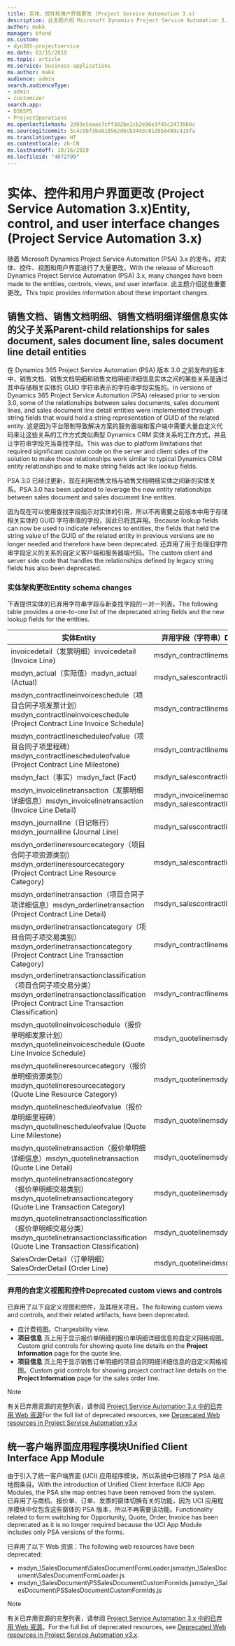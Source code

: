 ```yaml
---
title: 实体、控件和用户界面更改 (Project Service Automation 3.x)
description: 此主题介绍 Microsoft Dynamics Project Service Automation 3.x 的解决方案更改。
author: makk
manager: kfend
ms.custom:
- dyn365-projectservice
ms.date: 03/15/2019
ms.topic: article
ms.service: business-applications
ms.author: makk
audience: admin
search.audienceType:
- admin
- customizer
search.app:
- D365PS
- ProjectOperations
ms.openlocfilehash: 2d93e5eaae7cff302be1cb2e96e3f45c24739b0c
ms.sourcegitcommit: 5c4c9bf3ba018562d6cb3443c01d550489c415fa
ms.translationtype: HT
ms.contentlocale: zh-CN
ms.lasthandoff: 10/16/2020
ms.locfileid: "4072799"
---
```

# <a name="entity-control-and-user-interface-changes-project-service-automation-3x"></a><span data-ttu-id="30b61-103">实体、控件和用户界面更改 (Project Service Automation 3.x)</span><span class="sxs-lookup"><span data-stu-id="30b61-103">Entity, control, and user interface changes (Project Service Automation 3.x)</span></span>
<span data-ttu-id="30b61-104">随着 Microsoft Dynamics Project Service Automation (PSA) 3.x 的发布，对实体、控件、视图和用户界面进行了大量更改。</span><span class="sxs-lookup"><span data-stu-id="30b61-104">With the release of Microsoft Dynamics Project Service Automation (PSA) 3.x, many changes have been made to the entities, controls, views, and user interface.</span></span> <span data-ttu-id="30b61-105">此主题介绍这些重要更改。</span><span class="sxs-lookup"><span data-stu-id="30b61-105">This topic provides information about these important changes.</span></span>

## <a name="parent-child-relationships-for-sales-document-sales-document-line-sales-document-line-detail-entities"></a><span data-ttu-id="30b61-106">销售文档、销售文档明细、销售文档明细详细信息实体的父子关系</span><span class="sxs-lookup"><span data-stu-id="30b61-106">Parent-child relationships for sales document, sales document line, sales document line detail entities</span></span>
<span data-ttu-id="30b61-107">在 Dynamics 365 Project Service Automation (PSA) 版本 3.0 之前发布的版本中，销售文档、销售文档明细和销售文档明细详细信息实体之间的某些关系是通过其中存储相关实体的 GUID 字符串表示的字符串字段实施的。</span><span class="sxs-lookup"><span data-stu-id="30b61-107">In versions of Dynamics 365 Project Service Automation (PSA) released prior to version 3.0, some of the relationships between sales documents, sales document lines, and sales document line detail entities were implemented through string fields that would hold a string representation of GUID of the related entity.</span></span> <span data-ttu-id="30b61-108">这是因为平台限制导致解决方案的服务器端和客户端中需要大量自定义代码来让这些关系的工作方式类似典型 Dynamics CRM 实体关系的工作方式，并且让字符串字段充当查找字段。</span><span class="sxs-lookup"><span data-stu-id="30b61-108">This was due to platform limitations that required significant custom code on the server and client sides of the solution to make those relationships work similar to typical Dynamics CRM entity relationships and to make string fields act like lookup fields.</span></span>

<span data-ttu-id="30b61-109">PSA 3.0 已经过更新，现在利用销售文档与销售文档明细实体之间新的实体关系。</span><span class="sxs-lookup"><span data-stu-id="30b61-109">PSA 3.0 has been updated to leverage the new entity relationships between sales document and sales document line entities.</span></span>

<span data-ttu-id="30b61-110">因为现在可以使用查找字段指示对实体的引用，所以不再需要之前版本中用于存储相关实体的 GUID 字符串值的字段，因此已将其弃用。</span><span class="sxs-lookup"><span data-stu-id="30b61-110">Because lookup fields can now be used to indicate references to entities, the fields that held the string value of the GUID of the related entity in previous versions are no longer needed and therefore have been deprecated.</span></span> <span data-ttu-id="30b61-111">还弃用了用于处理旧字符串字段定义的关系的自定义客户端和服务器端代码。</span><span class="sxs-lookup"><span data-stu-id="30b61-111">The custom client and server side code that handles the relationships defined by legacy string fields has also been deprecated.</span></span>

### <a name="entity-schema-changes"></a><span data-ttu-id="30b61-112">实体架构更改</span><span class="sxs-lookup"><span data-stu-id="30b61-112">Entity schema changes</span></span>
<span data-ttu-id="30b61-113">下表提供实体的已弃用字符串字段与新查找字段的一对一列表。</span><span class="sxs-lookup"><span data-stu-id="30b61-113">The following table provides a one-to-one list of the deprecated string fields and the new lookup fields for the entities.</span></span> 

 <span data-ttu-id="30b61-114">实体</span><span class="sxs-lookup"><span data-stu-id="30b61-114">Entity</span></span> |   <span data-ttu-id="30b61-115">弃用字段（字符串）</span><span class="sxs-lookup"><span data-stu-id="30b61-115">Deprecated field (String)</span></span> | <span data-ttu-id="30b61-116">新字段（查找）</span><span class="sxs-lookup"><span data-stu-id="30b61-116">New field (Lookup)</span></span>
--- | --- | ---
<span data-ttu-id="30b61-117">invoicedetail（发票明细）</span><span class="sxs-lookup"><span data-stu-id="30b61-117">invoicedetail (Invoice Line)</span></span> |  <span data-ttu-id="30b61-118">msdyn_contractline</span><span class="sxs-lookup"><span data-stu-id="30b61-118">msdyn_contractline</span></span> |    <span data-ttu-id="30b61-119">msdyn_contractlineid</span><span class="sxs-lookup"><span data-stu-id="30b61-119">msdyn_contractlineid</span></span>
<span data-ttu-id="30b61-120">msdyn_actual（实际值）</span><span class="sxs-lookup"><span data-stu-id="30b61-120">msdyn_actual (Actual)</span></span> | <span data-ttu-id="30b61-121">msdyn_salescontractline</span><span class="sxs-lookup"><span data-stu-id="30b61-121">msdyn_salescontractline</span></span> |   <span data-ttu-id="30b61-122">msdyn_salescontractlineid</span><span class="sxs-lookup"><span data-stu-id="30b61-122">msdyn_salescontractlineid</span></span>
<span data-ttu-id="30b61-123">msdyn_contractlineinvoiceschedule（项目合同子项发票计划）</span><span class="sxs-lookup"><span data-stu-id="30b61-123">msdyn_contractlineinvoiceschedule (Project Contract Line Invoice Schedule)</span></span> |    <span data-ttu-id="30b61-124">msdyn_contractline</span><span class="sxs-lookup"><span data-stu-id="30b61-124">msdyn_contractline</span></span> |    <span data-ttu-id="30b61-125">msdyn_contractlineid</span><span class="sxs-lookup"><span data-stu-id="30b61-125">msdyn_contractlineid</span></span>
<span data-ttu-id="30b61-126">msdyn_contractlinescheduleofvalue（项目合同子项里程碑）</span><span class="sxs-lookup"><span data-stu-id="30b61-126">msdyn_contractlinescheduleofvalue (Project Contract Line Milestone)</span></span> |   <span data-ttu-id="30b61-127">msdyn_contractline</span><span class="sxs-lookup"><span data-stu-id="30b61-127">msdyn_contractline</span></span> |    <span data-ttu-id="30b61-128">msdyn_contractlineid</span><span class="sxs-lookup"><span data-stu-id="30b61-128">msdyn_contractlineid</span></span>
<span data-ttu-id="30b61-129">msdyn_fact（事实）</span><span class="sxs-lookup"><span data-stu-id="30b61-129">msdyn_fact (Fact)</span></span> | <span data-ttu-id="30b61-130">msdyn_salescontractline</span><span class="sxs-lookup"><span data-stu-id="30b61-130">msdyn_salescontractline</span></span> |   <span data-ttu-id="30b61-131">msdyn_salescontractlineid</span><span class="sxs-lookup"><span data-stu-id="30b61-131">msdyn_salescontractlineid</span></span>
<span data-ttu-id="30b61-132">msdyn_invoicelinetransaction（发票明细详细信息）</span><span class="sxs-lookup"><span data-stu-id="30b61-132">msdyn_invoicelinetransaction (Invoice Line Detail)</span></span> | <span data-ttu-id="30b61-133">msdyn_invoiceline</span><span class="sxs-lookup"><span data-stu-id="30b61-133">msdyn_invoiceline</span></span> <br> <span data-ttu-id="30b61-134">msdyn_salescontractline</span><span class="sxs-lookup"><span data-stu-id="30b61-134">msdyn_salescontractline</span></span> | <span data-ttu-id="30b61-135">msdyn_invoicelineid</span><span class="sxs-lookup"><span data-stu-id="30b61-135">msdyn_invoicelineid</span></span> <br> <span data-ttu-id="30b61-136">msdyn_salescontractlineid</span><span class="sxs-lookup"><span data-stu-id="30b61-136">msdyn_salescontractlineid</span></span>
<span data-ttu-id="30b61-137">msdyn_journalline（日记帐行）</span><span class="sxs-lookup"><span data-stu-id="30b61-137">msdyn_journalline (Journal Line)</span></span> |  <span data-ttu-id="30b61-138">msdyn_salescontractline</span><span class="sxs-lookup"><span data-stu-id="30b61-138">msdyn_salescontractline</span></span> |   <span data-ttu-id="30b61-139">msdyn_salescontractlineid</span><span class="sxs-lookup"><span data-stu-id="30b61-139">msdyn_salescontractlineid</span></span>
<span data-ttu-id="30b61-140">msdyn_orderlineresourcecategory（项目合同子项资源类别）</span><span class="sxs-lookup"><span data-stu-id="30b61-140">msdyn_orderlineresourcecategory (Project Contract Line Resource Category)</span></span> | <span data-ttu-id="30b61-141">msdyn_salescontractline</span><span class="sxs-lookup"><span data-stu-id="30b61-141">msdyn_salescontractline</span></span> |   <span data-ttu-id="30b61-142">msdyn_contractlineid</span><span class="sxs-lookup"><span data-stu-id="30b61-142">msdyn_contractlineid</span></span>
<span data-ttu-id="30b61-143">msdyn_orderlinetransaction（项目合同子项详细信息）</span><span class="sxs-lookup"><span data-stu-id="30b61-143">msdyn_orderlinetransaction (Project Contract Line Detail)</span></span> | <span data-ttu-id="30b61-144">msdyn_salescontractline</span><span class="sxs-lookup"><span data-stu-id="30b61-144">msdyn_salescontractline</span></span> |   <span data-ttu-id="30b61-145">msdyn_salescontractlineid</span><span class="sxs-lookup"><span data-stu-id="30b61-145">msdyn_salescontractlineid</span></span>
<span data-ttu-id="30b61-146">msdyn_orderlinetransactioncategory（项目合同子项交易类别）</span><span class="sxs-lookup"><span data-stu-id="30b61-146">msdyn_orderlinetransactioncategory (Project Contract Line Transaction Category)</span></span> |   <span data-ttu-id="30b61-147">msdyn_contractline</span><span class="sxs-lookup"><span data-stu-id="30b61-147">msdyn_contractline</span></span> |    <span data-ttu-id="30b61-148">msdyn_contractlineid</span><span class="sxs-lookup"><span data-stu-id="30b61-148">msdyn_contractlineid</span></span>
<span data-ttu-id="30b61-149">msdyn_orderlinetransactionclassification（项目合同子项交易分类）</span><span class="sxs-lookup"><span data-stu-id="30b61-149">msdyn_orderlinetransactionclassification (Project Contract Line Transaction Classification)</span></span> |   <span data-ttu-id="30b61-150">msdyn_contractline</span><span class="sxs-lookup"><span data-stu-id="30b61-150">msdyn_contractline</span></span> |    <span data-ttu-id="30b61-151">msdyn_contractlineid</span><span class="sxs-lookup"><span data-stu-id="30b61-151">msdyn_contractlineid</span></span>
<span data-ttu-id="30b61-152">msdyn_quotelineinvoiceschedule（报价单明细发票计划）</span><span class="sxs-lookup"><span data-stu-id="30b61-152">msdyn_quotelineinvoiceschedule (Quote Line Invoice Schedule)</span></span> |  <span data-ttu-id="30b61-153">msdyn_quoteline</span><span class="sxs-lookup"><span data-stu-id="30b61-153">msdyn_quoteline</span></span> |   <span data-ttu-id="30b61-154">msdyn_quotelineid</span><span class="sxs-lookup"><span data-stu-id="30b61-154">msdyn_quotelineid</span></span>
<span data-ttu-id="30b61-155">msdyn_quotelineresourcecategory（报价单明细资源类别）</span><span class="sxs-lookup"><span data-stu-id="30b61-155">msdyn_quotelineresourcecategory (Quote Line Resource Category)</span></span> |    <span data-ttu-id="30b61-156">msdyn_quoteline</span><span class="sxs-lookup"><span data-stu-id="30b61-156">msdyn_quoteline</span></span> |   <span data-ttu-id="30b61-157">msdyn_quotelineid</span><span class="sxs-lookup"><span data-stu-id="30b61-157">msdyn_quotelineid</span></span>
<span data-ttu-id="30b61-158">msdyn_quotelinescheduleofvalue（报价单明细里程碑）</span><span class="sxs-lookup"><span data-stu-id="30b61-158">msdyn_quotelinescheduleofvalue (Quote Line Milestone)</span></span> | <span data-ttu-id="30b61-159">msdyn_quoteline</span><span class="sxs-lookup"><span data-stu-id="30b61-159">msdyn_quoteline</span></span> |   <span data-ttu-id="30b61-160">msdyn_quotelineid</span><span class="sxs-lookup"><span data-stu-id="30b61-160">msdyn_quotelineid</span></span>
<span data-ttu-id="30b61-161">msdyn_quotelinetransaction（报价单明细详细信息）</span><span class="sxs-lookup"><span data-stu-id="30b61-161">msdyn_quotelinetransaction (Quote Line Detail)</span></span> |    <span data-ttu-id="30b61-162">msdyn_quoteline</span><span class="sxs-lookup"><span data-stu-id="30b61-162">msdyn_quoteline</span></span> |   <span data-ttu-id="30b61-163">msdyn_quotelineid</span><span class="sxs-lookup"><span data-stu-id="30b61-163">msdyn_quotelineid</span></span>
<span data-ttu-id="30b61-164">msdyn_quotelinetransactioncategory（报价单明细交易类别）</span><span class="sxs-lookup"><span data-stu-id="30b61-164">msdyn_quotelinetransactioncategory (Quote Line Transaction Category)</span></span> |  <span data-ttu-id="30b61-165">msdyn_quoteline</span><span class="sxs-lookup"><span data-stu-id="30b61-165">msdyn_quoteline</span></span> |   <span data-ttu-id="30b61-166">msdyn_quotelineid</span><span class="sxs-lookup"><span data-stu-id="30b61-166">msdyn_quotelineid</span></span>
<span data-ttu-id="30b61-167">msdyn_quotelinetransactionclassification（报价单明细交易分类）</span><span class="sxs-lookup"><span data-stu-id="30b61-167">msdyn_quotelinetransactionclassification (Quote Line Transaction Classification)</span></span> |  <span data-ttu-id="30b61-168">msdyn_quoteline</span><span class="sxs-lookup"><span data-stu-id="30b61-168">msdyn_quoteline</span></span> |   <span data-ttu-id="30b61-169">msdyn_quotelineid</span><span class="sxs-lookup"><span data-stu-id="30b61-169">msdyn_quotelineid</span></span>
<span data-ttu-id="30b61-170">SalesOrderDetail（订单明细）</span><span class="sxs-lookup"><span data-stu-id="30b61-170">SalesOrderDetail (Order Line)</span></span> | <span data-ttu-id="30b61-171">msdyn_quotelineid</span><span class="sxs-lookup"><span data-stu-id="30b61-171">msdyn_quotelineid</span></span> | <span data-ttu-id="30b61-172">msdyn_quoteline</span><span class="sxs-lookup"><span data-stu-id="30b61-172">msdyn_quoteline</span></span> 

### <a name="deprecated-custom-views-and-controls"></a><span data-ttu-id="30b61-173">弃用的自定义视图和控件</span><span class="sxs-lookup"><span data-stu-id="30b61-173">Deprecated custom views and controls</span></span>
<span data-ttu-id="30b61-174">已弃用了以下自定义视图和控件，及其相关项目。</span><span class="sxs-lookup"><span data-stu-id="30b61-174">The following custom views and controls, and their related artifacts, have been deprecated.</span></span>

- <span data-ttu-id="30b61-175">应计费视图。</span><span class="sxs-lookup"><span data-stu-id="30b61-175">Chargeability view.</span></span>
- <span data-ttu-id="30b61-176">**项目信息** 页上用于显示报价单明细的报价单明细详细信息的自定义网格视图。</span><span class="sxs-lookup"><span data-stu-id="30b61-176">Custom grid controls for showing quote line details on the **Project Information** page for the quote line.</span></span>
- <span data-ttu-id="30b61-177">**项目信息** 页上用于显示销售订单明细的项目合同明细详细信息的自定义网格视图。</span><span class="sxs-lookup"><span data-stu-id="30b61-177">Custom grid controls for showing project contract line details on the **Project Information** page for the sales order line.</span></span>

> [!NOTE]
> <span data-ttu-id="30b61-178">有关已弃用资源的完整列表，请参阅 [Project Service Automation 3.x 中的已弃用 Web 资源](../developer-guides/web-resources-deprecated-v3.x.md)</span><span class="sxs-lookup"><span data-stu-id="30b61-178">For the full list of deprecated resources, see [Deprecated Web resources in Project Service Automation v3.x](../developer-guides/web-resources-deprecated-v3.x.md)</span></span>

## <a name="unified-client-interface-app-module"></a><span data-ttu-id="30b61-179">统一客户端界面应用程序模块</span><span class="sxs-lookup"><span data-stu-id="30b61-179">Unified Client Interface App Module</span></span>
<span data-ttu-id="30b61-180">由于引入了统一客户端界面 (UCI) 应用程序模块，所以系统中已移除了 PSA 站点地图条目。</span><span class="sxs-lookup"><span data-stu-id="30b61-180">With the introduction of Unified Client Interface (UCI) App Modules, the PSA site map entries have been removed from the system.</span></span>  
<span data-ttu-id="30b61-181">已弃用了与商机、报价单、订单、发票的窗体切换有关的功能，因为 UCI 应用程序模块中仅包含这些窗体的 PSA 版本，所以不再需要该功能。</span><span class="sxs-lookup"><span data-stu-id="30b61-181">Functionality related to form switching for Opportunity, Quote, Order, Invoice has been deprecated as it is no longer required because the UCI App Module includes only PSA versions of the forms.</span></span>  

<span data-ttu-id="30b61-182">已弃用了以下 Web 资源：</span><span class="sxs-lookup"><span data-stu-id="30b61-182">The following web resources have been deprecated:</span></span>

- <span data-ttu-id="30b61-183">msdyn_\SalesDocument\SalesDocumentFormLoader.js</span><span class="sxs-lookup"><span data-stu-id="30b61-183">msdyn_\SalesDocument\SalesDocumentFormLoader.js</span></span>
- <span data-ttu-id="30b61-184">msdyn_\SalesDocument\PSSalesDocumentCustomFormIds.js</span><span class="sxs-lookup"><span data-stu-id="30b61-184">msdyn_\SalesDocument\PSSalesDocumentCustomFormIds.js</span></span>

> [!NOTE]
> <span data-ttu-id="30b61-185">有关已弃用资源的完整列表，请参阅 [Project Service Automation 3.x 中的已弃用 Web 资源](../developer-guides/web-resources-deprecated-v3.x.md)。</span><span class="sxs-lookup"><span data-stu-id="30b61-185">For the full list of deprecated resources, see [Deprecated Web resources in Project Service Automation v3.x](../developer-guides/web-resources-deprecated-v3.x.md).</span></span>


